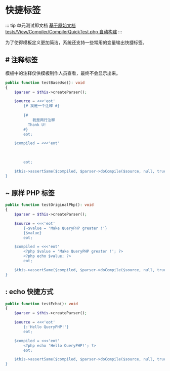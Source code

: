 # 快捷标签

::: tip 单元测试即文档
[基于原始文档 tests/View/Compiler/CompilerQuickTest.php 自动构建](https://github.com/hunzhiwange/framework/blob/master/tests/View/Compiler/CompilerQuickTest.php)
:::
    
为了使得模板定义更加简洁，系统还支持一些常用的变量输出快捷标签。

## # 注释标签

模板中的注释仅供模板制作人员查看，最终不会显示出来。

``` php
public function testBaseUse(): void
{
    $parser = $this->createParser();

    $source = <<<'eot'
        {# 我是一个注释 #}
        
        {#
            我是两行注释
          Thank U!
        #}
        eot;

    $compiled = <<<'eot'
         
        
         
        eot;

    $this->assertSame($compiled, $parser->doCompile($source, null, true));
}
```
    
## ~ 原样 PHP 标签

``` php
public function testOriginalPhp(): void
{
    $parser = $this->createParser();

    $source = <<<'eot'
        {~$value = 'Make QueryPHP greater !'}
        {$value}
        eot;

    $compiled = <<<'eot'
        <?php $value = 'Make QueryPHP greater !'; ?>
        <?php echo $value; ?>
        eot;

    $this->assertSame($compiled, $parser->doCompile($source, null, true));
}
```
    
## : echo 快捷方式

``` php
public function testEcho(): void
{
    $parser = $this->createParser();

    $source = <<<'eot'
        {:'Hello QueryPHP!'}
        eot;

    $compiled = <<<'eot'
        <?php echo 'Hello QueryPHP!'; ?>
        eot;

    $this->assertSame($compiled, $parser->doCompile($source, null, true));
}
```